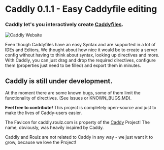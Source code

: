 # Caddly 0.1.1 - Easy Caddyfile editing
### Caddly let's you interactively create [Caddyfiles](https://caddyserver.com/tutorial/caddyfile).
![Caddly Website](https://i.imgur.com/brvYYl9.png)

Even though Caddyfiles have an easy Syntax and are supported in a lot of IDEs and Editors, We thought about how nice it would be to create a server config without having to think about syntax, looking up directives and more.
With Caddly, you can just drag and drop the required directives, configure them (properties just need to be filled) and export them in minutes.

## Caddly is still under development.
At the moment there are some known bugs, some of them limit the functionality of directives. (See Issues or KNOWN_BUGS.MD).

**Feel free to contribute!** This project is completely open-source and just to make the lives of Caddy-users easier.

The Favicon for caddly.roulz.com is property of the [Caddy](https://caddyserver.com/) Project! The name, obviously, was heavily inspired by Caddy.

Caddly and Roulz are not related to Caddy in any way - we just want it to grow, because we love the Project!
